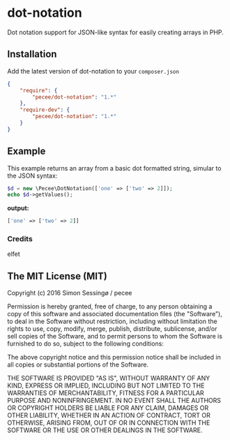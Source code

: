 # dot-notation
Dot notation support for JSON-like syntax for easily creating arrays in PHP.

## Installation
Add the latest version of dot-notation to your ```composer.json```

```json
{
    "require": {
        "pecee/dot-notation": "1.*"
    },
    "require-dev": {
        "pecee/dot-notation": "1.*"
    }
}
```

## Example

This example returns an array from a basic dot formatted string, simular to the JSON syntax:

```php
$d = new \Pecee\DotNotation(['one' => ['two' => 2]]);
echo $d->getValues();
```

**output:**

```php
['one' => ['two' => 2]]
```

### Credits
elfet

## The MIT License (MIT)

Copyright (c) 2016 Simon Sessingø / pecee

Permission is hereby granted, free of charge, to any person obtaining a copy
of this software and associated documentation files (the "Software"), to deal
in the Software without restriction, including without limitation the rights
to use, copy, modify, merge, publish, distribute, sublicense, and/or sell
copies of the Software, and to permit persons to whom the Software is
furnished to do so, subject to the following conditions:

The above copyright notice and this permission notice shall be included in all
copies or substantial portions of the Software.

THE SOFTWARE IS PROVIDED "AS IS", WITHOUT WARRANTY OF ANY KIND, EXPRESS OR
IMPLIED, INCLUDING BUT NOT LIMITED TO THE WARRANTIES OF MERCHANTABILITY,
FITNESS FOR A PARTICULAR PURPOSE AND NONINFRINGEMENT. IN NO EVENT SHALL THE
AUTHORS OR COPYRIGHT HOLDERS BE LIABLE FOR ANY CLAIM, DAMAGES OR OTHER
LIABILITY, WHETHER IN AN ACTION OF CONTRACT, TORT OR OTHERWISE, ARISING FROM,
OUT OF OR IN CONNECTION WITH THE SOFTWARE OR THE USE OR OTHER DEALINGS IN THE
SOFTWARE.
